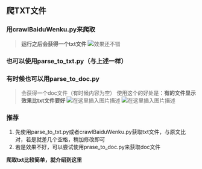 ## 爬TXT文件

### 用crawlBaiduWenku.py来爬取

> **运行之后会获得一个txt文件**
![效果还不错](https://img-blog.csdnimg.cn/20191210131354642.png?x-oss-process=image/watermark,type_ZmFuZ3poZW5naGVpdGk,shadow_10,text_aHR0cHM6Ly9ibG9nLmNzZG4ubmV0L3dlaXhpbl80NTU3ODYwMA==,size_16,color_FFFFFF,t_70)
>

### 也可以使用parse_to_txt.py（与上述一样）
### 有时候也可以用parse_to_doc.py

> 会获得一个doc文件（有时候内容为空）
> 使用这个的好处是：**有的文件显示效果比txt文件要好**
> ![在这里插入图片描述](https://img-blog.csdnimg.cn/20191210131807256.png?x-oss-process=image/watermark,type_ZmFuZ3poZW5naGVpdGk,shadow_10,text_aHR0cHM6Ly9ibG9nLmNzZG4ubmV0L3dlaXhpbl80NTU3ODYwMA==,size_16,color_FFFFFF,t_70)
> ![在这里插入图片描述](https://img-blog.csdnimg.cn/20191210131854926.png?x-oss-process=image/watermark,type_ZmFuZ3poZW5naGVpdGk,shadow_10,text_aHR0cHM6Ly9ibG9nLmNzZG4ubmV0L3dlaXhpbl80NTU3ODYwMA==,size_16,color_FFFFFF,t_70)
> 

### 推荐

 1. 先使用parse_to_txt.py或者crawlBaiduWenku.py获取txt文件，与原文比对，若是就差几个空格，稍加修改即可
 2. 若是效果不好，可以尝试使用prase_to_doc.py来获取doc文件

**爬取txt比较简单，就介绍到这里**